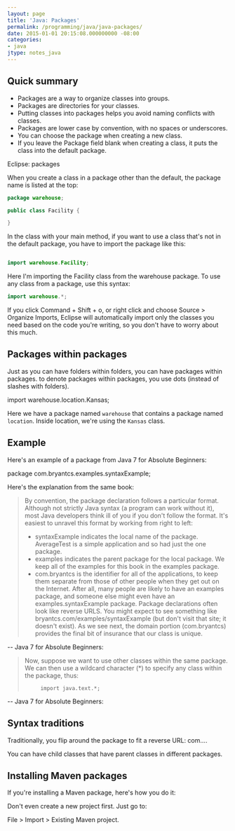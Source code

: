 ```yaml
---
layout: page
title: 'Java: Packages'
permalink: /programming/java/java-packages/
date: 2015-01-01 20:15:08.000000000 -08:00
categories:
- java
jtype: notes_java
---
```


## Quick summary

* Packages are a way to organize classes into groups.
* Packages are directories for your classes.
* Putting classes into packages helps you avoid naming conflicts with classes.
* Packages are lower case by convention, with no spaces or underscores.
* You can choose the package when creating a new class.
* If you leave the Package field blank when creating a class, it puts the class into the default package.

Eclipse: packages

When you create a class in a package other than the default, the package name is listed at the top:

```java
package warehouse;

public class Facility {

}
```

In the class with your main method, if you want to use a class that's not in the default package, you have to import the package like this:

```java

import warehouse.Facility;
```

Here I'm importing the Facility class from the warehouse package.
To use any class from a package, use this syntax:

```java
import warehouse.*;
```

If you click Command + Shift + o, or right click and choose Source > Organize Imports, Eclipse will automatically import only the classes you need based on the code you're writing, so you don't have to worry about this much.

## Packages within packages

Just as you can have folders within folders, you can have packages within packages. to denote packages within packages, you use dots (instead of slashes with folders).

import warehouse.location.Kansas;

Here we have a package named `warehouse` that contains a package named `location`. Inside location, we're using the `Kansas` class.

## Example

Here's an example of a package from Java 7 for Absolute Beginners:

package com.bryantcs.examples.syntaxExample;

Here's the explanation from the same book:

> By convention, the package declaration follows a particular format. Although not strictly Java syntax (a program can work without it), most Java developers think ill of you if you don't follow the format. It's easiest to unravel this format by working from right to left:
>
> * syntaxExample indicates the local name of the package. AverageTest is a simple application and so had just the one package.
> * examples indicates the parent package for the local package. We keep all of the examples for this book in the examples package.
> * com.bryantcs is the identifier for all of the applications, to keep them separate from those of other people when they get out on the Internet. After all, many people are likely to have an examples package, and someone else might even have an examples.syntaxExample package. Package declarations often look like reverse URLS. You might expect to see something like bryantcs.com/examples/syntaxExample (but don't visit that site; it doesn't exist). As we see next, the domain portion (com.bryantcs) provides the final bit of insurance that our class is unique.

-- Java 7 for Absolute Beginners:

> Now, suppose we want to use other classes within the same package. We can then use a wildcard character (*) to specify any class within the package, thus:
>
>          import java.text.*;

-- Java 7 for Absolute Beginners:

## Syntax traditions

Traditionally, you flip around the package to fit a reverse URL: com....

You can have child classes that have parent classes in different packages.

## Installing Maven packages

If you're installing a Maven package, here's how you do it:

Don't even create a new project first. Just go to:

File > Import > Existing Maven project.